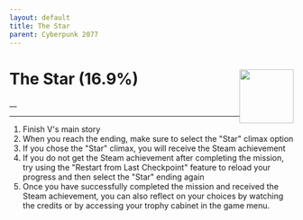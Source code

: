 ```yaml
---
layout: default
title: The Star
parent: Cyberpunk 2077
---
```


# The Star (16.9%) <img style="float: right;" src="https://cdn.cloudflare.steamstatic.com/steamcommunity/public/images/apps/1091500/96506dab554565fd3dc78446a6df17040b353f16.jpg" width="96" height="96">

__

***

1. Finish V's main story
2. When you reach the ending, make sure to select the "Star" climax option
3. If you chose the "Star" climax, you will receive the Steam achievement
4. If you do not get the Steam achievement after completing the mission, try using the "Restart from Last Checkpoint" feature to reload your progress and then select the "Star" ending again
5. Once you have successfully completed the mission and received the Steam achievement, you can also reflect on your choices by watching the credits or by accessing your trophy cabinet in the game menu.
